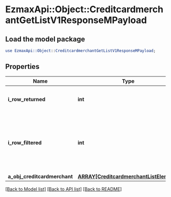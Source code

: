 # EzmaxApi::Object::CreditcardmerchantGetListV1ResponseMPayload

## Load the model package
```perl
use EzmaxApi::Object::CreditcardmerchantGetListV1ResponseMPayload;
```

## Properties
Name | Type | Description | Notes
------------ | ------------- | ------------- | -------------
**i_row_returned** | **int** | The number of rows returned | 
**i_row_filtered** | **int** | The number of rows matching your filters (if any) or the total number of rows | 
**a_obj_creditcardmerchant** | [**ARRAY[CreditcardmerchantListElement]**](CreditcardmerchantListElement.md) |  | 

[[Back to Model list]](../README.md#documentation-for-models) [[Back to API list]](../README.md#documentation-for-api-endpoints) [[Back to README]](../README.md)


